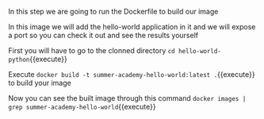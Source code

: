 In this step we are going to run the Dockerfile to build our image

In this image we will add the hello-world application in it and we will expose a port so you can check it out and see the results yourself

First you will have to go to the clonned directory `cd hello-world-python`{{execute}}

Execute `docker build -t summer-academy-hello-world:latest .`{{execute}} to build your image

Now you can see the built image through this command `docker images | grep summer-academy-hello-world`{{execute}}
